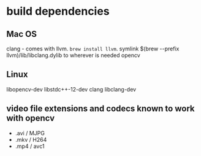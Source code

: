 # build dependencies

## Mac OS
clang  - comes with llvm. `brew install llvm`. symlink $(brew --prefix llvm)/lib/libclang.dylib to wherever is needed
opencv

## Linux
libopencv-dev
libstdc++-12-dev
clang
libclang-dev

## video file extensions and codecs known to work with opencv
- .avi / MJPG
- .mkv / H264
- .mp4 / avc1